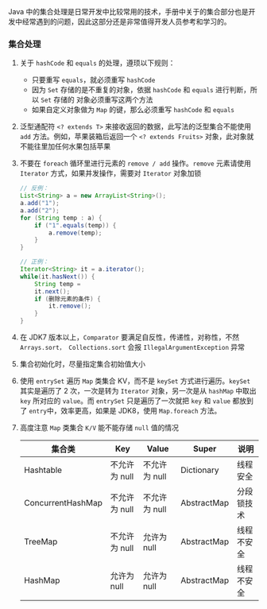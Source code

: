Java 中的集合处理是日常开发中比较常用的技术，手册中关于的集合部分也是开发中经常遇到的问题，因此这部分还是非常值得开发人员参考和学习的。

### 集合处理

1. 关于 `hashCode` 和 `equals` 的处理，遵顼以下规则：
   - 只要重写 `equals`，就必须重写 `hashCode`
   - 因为 `Set` 存储的是不重复的对象，依据 `hashCode` 和 `equals` 进行判断，所以 `Set` 存储的 对象必须重写这两个方法
   - 如果自定义对象做为 `Map` 的键，那么必须重写 `hashCode` 和 `equals`

2. 泛型通配符 `<? extends T>` 来接收返回的数据，此写法的泛型集合不能使用 `add` 方法。例如，苹果装箱后返回一个 `<? extends Fruits>` 对象，此对象就不能往里加任何水果包括苹果

3. 不要在 `foreach` 循环里进行元素的 `remove / add` 操作。`remove` 元素请使用 `Iterator` 方式，如果并发操作，需要对 `Iterator` 对象加锁

   ``` java
   // 反例： 
   List<String> a = new ArrayList<String>(); 
   a.add("1"); 
   a.add("2"); 
   for (String temp : a) { 
       if ("1".equals(temp)) { 
           a.remove(temp);
       } 
   }
   
   // 正例：
   Iterator<String> it = a.iterator(); 
   while(it.hasNext()) { 
       String temp =
       it.next();
       if (删除元素的条件) { 
           it.remove();
       }
   }
   ```

4. 在 JDK7 版本以上，`Comparator` 要满足自反性，传递性，对称性，不然 `Arrays.sort， Collections.sort` 会报 `IllegalArgumentException` 异常

5. 集合初始化时，尽量指定集合初始值大小

6. 使用 `entrySet` 遍历 `Map` 类集合 KV，而不是 `keySet` 方式进行遍历。`keySet` 其实是遍历了 2 次，一次是转为 `Iterator` 对象，另一次是从 `hashMap` 中取出 `key` 所对应的 `value`。而 `entrySet` 只是遍历了一次就把 `key` 和 `value` 都放到了 `entry`中，效率更高，如果是 JDK8，使用 `Map.foreach` 方法。

7. 高度注意 `Map` 类集合 `K/V` 能不能存储 `null` 值的情况

   | 集合类             | Key          | Value        | Super       | 说明       |
   | ----------------- | ------------ | ------------ | ----------- | ---------- |
   | Hashtable         | 不允许为 null | 不允许为 null | Dictionary  | 线程安全    |
   | ConcurrentHashMap | 不允许为 null | 不允许为 null | AbstractMap | 分段锁技术  |
   | TreeMap           | 不允许为 null | 允许为 null   | AbstractMap | 线程不安全  |
   | HashMap           | 允许为 null   | 允许为 null   | AbstractMap | 线程不安全  | 

